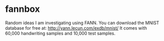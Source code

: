 # fannbox
Random ideas I am investigating using FANN.
You can download the MNIST database for free at: http://yann.lecun.com/exdb/mnist/
It comes with 60,000 handwriting samples and 10,000 test samples.